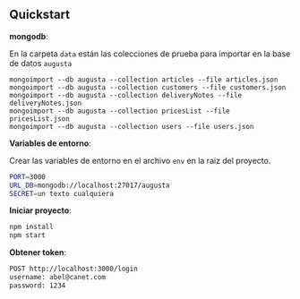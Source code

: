 Quickstart
----------



__mongodb__:

En la carpeta `data` están las colecciones de prueba para importar en la base de datos `augusta`

```
mongoimport --db augusta --collection articles --file articles.json
mongoimport --db augusta --collection customers --file customers.json
mongoimport --db augusta --collection deliveryNotes --file deliveryNotes.json
mongoimport --db augusta --collection pricesList --file pricesList.json
mongoimport --db augusta --collection users --file users.json
```
__Variables de entorno__:

Crear las variables de entorno en el archivo `env` en la raiz del proyecto.

```sh
PORT=3000
URL_DB=mongodb://localhost:27017/augusta
SECRET=un texto cualquiera
```

__Iniciar proyecto__:


```sh
npm install
npm start
```

__Obtener token__:

```sh
POST http://localhost:3000/login
username: abel@canet.com
password: 1234
```
